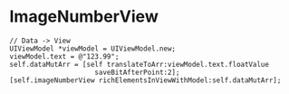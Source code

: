 #  ImageNumberView

    // Data -> View
    UIViewModel *viewModel = UIViewModel.new;
    viewModel.text = @"123.99";
    self.dataMutArr = [self translateToArr:viewModel.text.floatValue
                         saveBitAfterPoint:2];
    [self.imageNumberView richElementsInViewWithModel:self.dataMutArr];
